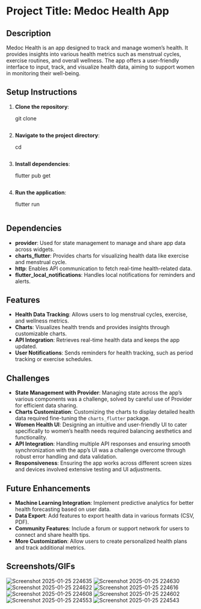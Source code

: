 
# Project Title: **Medoc Health App**

## Description
Medoc Health is an app designed to track and manage women’s health. It provides insights into various health metrics such as menstrual cycles, exercise routines, and overall wellness. The app offers a user-friendly interface to input, track, and visualize health data, aiming to support women in monitoring their well-being.

## Setup Instructions
1. **Clone the repository**:
   
   git clone <repository-url>
   ```
2. **Navigate to the project directory**:
  
   cd <project-directory>
   ```
3. **Install dependencies**:
  
   flutter pub get
   ```
4. **Run the application**:


   flutter run
   ```

## Dependencies
- **provider**: Used for state management to manage and share app data across widgets.
- **charts_flutter**: Provides charts for visualizing health data like exercise and menstrual cycle.
- **http**: Enables API communication to fetch real-time health-related data.
- **flutter_local_notifications**: Handles local notifications for reminders and alerts.

## Features
- **Health Data Tracking**: Allows users to log menstrual cycles, exercise, and wellness metrics.
- **Charts**: Visualizes health trends and provides insights through customizable charts.
- **API Integration**: Retrieves real-time health data and keeps the app updated.
- **User Notifications**: Sends reminders for health tracking, such as period tracking or exercise schedules.

## Challenges
- **State Management with Provider**: Managing state across the app’s various components was a challenge, solved by careful use of Provider for efficient data sharing.
- **Charts Customization**: Customizing the charts to display detailed health data required fine-tuning the `charts_flutter` package.
- **Women Health UI**: Designing an intuitive and user-friendly UI to cater specifically to women’s health needs required balancing aesthetics and functionality.
- **API Integration**: Handling multiple API responses and ensuring smooth synchronization with the app’s UI was a challenge overcome through robust error handling and data validation.
- **Responsiveness**: Ensuring the app works across different screen sizes and devices involved extensive testing and UI adjustments.

## Future Enhancements
- **Machine Learning Integration**: Implement predictive analytics for better health forecasting based on user data.
- **Data Export**: Add features to export health data in various formats (CSV, PDF).
- **Community Features**: Include a forum or support network for users to connect and share health tips.
- **More Customization**: Allow users to create personalized health plans and track additional metrics.

## Screenshots/GIFs
  ![Screenshot 2025-01-25 224635](https://github.com/user-attachments/assets/425eee67-de6e-46a7-89d0-8fe3c2fb14ea)
![Screenshot 2025-01-25 224630](https://github.com/user-attachments/assets/268b10cf-306d-4f9b-84f6-bec420b17240)
![Screenshot 2025-01-25 224622](https://github.com/user-attachments/assets/613aef45-d39c-4223-aea7-45150c4c5e85)
![Screenshot 2025-01-25 224616](https://github.com/user-attachments/assets/39720d20-8a20-4c8d-b552-d72047effb5c)
![Screenshot 2025-01-25 224608](https://github.com/user-attachments/assets/1b621841-e98c-47c2-9a1f-b1d6e3f4951c)
![Screenshot 2025-01-25 224602](https://github.com/user-attachments/assets/d856ce23-c3a3-4245-9edd-cc0bb0f3e5a3)
![Screenshot 2025-01-25 224553](https://github.com/user-attachments/assets/cefaef65-c8ae-4158-b93f-be51f2ee85a6)
![Screenshot 2025-01-25 224543](https://github.com/user-attachments/assets/c4faab15-28b4-4cd8-b5d2-cf02488b4dee)
